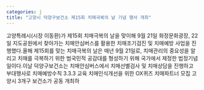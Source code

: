 ```yaml
---
categories: j
title: "고양시 덕양구보건소 제15회 치매극복의 날 기념 행사 개최"
---
```

고양특례시(시장 이동환)가 제15회 치매극복의 날을 맞이해 9월 21일 화정문화광장, 22일 지도공원에서 찾아가는 치매안심버스를 활용한 치매조기검진 및 치매예방 사업을 진행했다.올해 제15회를 맞는 치매극복의 날은 매년 9월 21일로, 치매관리의 중요성을 알리고 치매를 극복하기 위한 범국민적 공감대를 형성하기 위해 국가에서 제정한 법정기념일이다.이날 덕양구보건소는 치매안심버스에서 치매선별검사 및 치매상담을 진행하고 부대행사로 치매예방수칙 3.3.3 교육 치매인식개선을 위한 OX퀴즈 치매파트너 모집 고양시 3개구 보건소가 공동 개최하